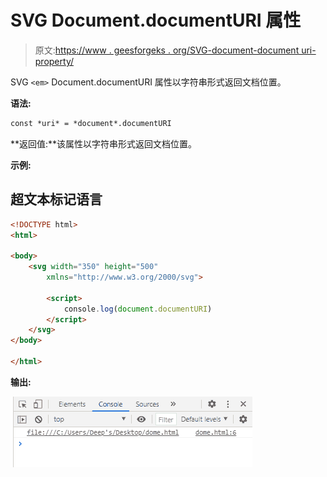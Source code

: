 # SVG Document.documentURI 属性

> 原文:[https://www . geesforgeks . org/SVG-document-document uri-property/](https://www.geeksforgeeks.org/svg-document-documenturi-property/)

SVG `<em>` Document.documentURI 属性以字符串形式返回文档位置。

**语法:**

```html
const *uri* = *document*.documentURI

```

**返回值:**该属性以字符串形式返回文档位置。

**示例:**

## 超文本标记语言

```html
<!DOCTYPE html>
<html>

<body>
    <svg width="350" height="500" 
        xmlns="http://www.w3.org/2000/svg">

        <script>
            console.log(document.documentURI)
        </script>
    </svg>
</body>

</html>
```

**输出:**

![](img/15438900e692d632abdd5b1361d4dd2a.png)